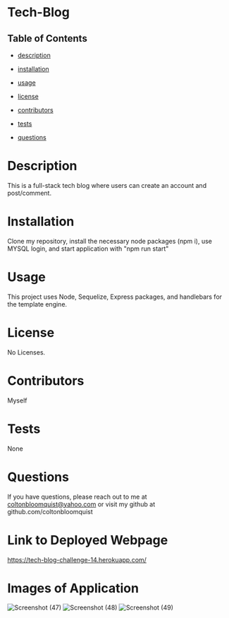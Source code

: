 # **Tech-Blog**

  ## Table of Contents

  * [description](#description)

  * [installation](#installation)

  * [usage](#usage)

  * [license](#license)

  * [contributors](#contributors)

  * [tests](#tests)

  * [questions](#questions)



  # Description
  This is a full-stack tech blog where users can create an account and post/comment.  
  
  # Installation
  Clone my repository, install the necessary node packages (npm i), use MYSQL login, and start application with "npm run start" 

  # Usage
  This project uses Node, Sequelize, Express packages, and handlebars for the template engine. 

  # License
  No Licenses.

  # Contributors
  Myself

  # Tests
  None

  # Questions
  If you have questions, please reach out to me at coltonbloomquist@yahoo.com or visit my github at github.com/coltonbloomquist
  
  # Link to Deployed Webpage
  https://tech-blog-challenge-14.herokuapp.com/
  
  # Images of Application
  ![Screenshot (47)](https://user-images.githubusercontent.com/86384237/139601568-84d1d7f8-c9c7-4499-adbb-62623dc32cb1.png)
![Screenshot (48)](https://user-images.githubusercontent.com/86384237/139601576-49cb4402-9218-47be-9f7b-ee4da88a45b9.png)
![Screenshot (49)](https://user-images.githubusercontent.com/86384237/139601579-c372af5b-62a3-4121-81de-9e1e0f0a3219.png)
